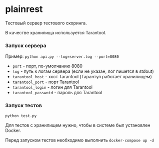 # plainrest
Тестовый сервер тестового скоринга.

В качестве хранилища используется Tarantool.

### Запуск сервера
Пример: `python api.py --log=server.log --port=8080`

* `port` - порт, по-умолчанию 8080
* `log` - путь к логам сервера (если не указан, лог пишется в stdout)
* `tarantool_host` - хост Tarantool (Тарантул работает хранилищем)
* `tarantool_port` - порт Tarantool
* `tarantool_login` - логин для Tarantool
* `tarantool_passwotd` - пароль для Tarantool


### Запуск тестов

`python test.py`

Для тестов с хранилищем нужно, чтобы в системе был установлен Docker. 

Перед запуском тестов необходимо выполнить `docker-compose up -d` 
